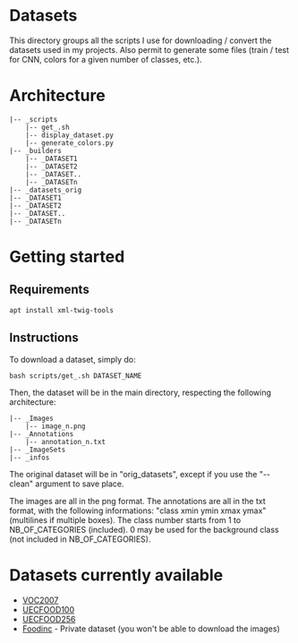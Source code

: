 # Datasets

This directory groups all the scripts I use for downloading / convert the datasets used in my projects. Also permit to generate some files (train / test for CNN, colors for a given number of classes, etc.).

# Architecture
```
|-- _scripts
    |-- get_.sh
    |-- display_dataset.py
    |-- generate_colors.py
|-- _builders
    |-- _DATASET1
    |-- _DATASET2
    |-- _DATASET..
    |-- _DATASETn
|-- _datasets_orig
|-- _DATASET1
|-- _DATASET2
|-- _DATASET..
|-- _DATASETn
```

# Getting started

## Requirements

```
apt install xml-twig-tools
```

## Instructions

To download a dataset, simply do:
```
bash scripts/get_.sh DATASET_NAME
```
Then, the dataset will be in the main directory, respecting the following architecture:
```
|-- _Images
    |-- image_n.png
|-- _Annotations
    |-- annotation_n.txt
|-- _ImageSets
|-- _infos
```
The original dataset will be in "orig_datasets", except if you use the "--clean" argument to save place.

The images are all in the png format. The annotations are all in the txt format, with the following informations: "class xmin ymin xmax ymax" (multilines if multiple boxes). The class number starts from 1 to NB_OF_CATEGORIES (included). 0 may be used for the background class (not included in NB_OF_CATEGORIES).

# Datasets currently available

* [VOC2007](http://host.robots.ox.ac.uk/pascal/VOC/voc2007/)
* [UECFOOD100](http://foodcam.mobi/dataset100.html)
* [UECFOOD256](http://foodcam.mobi/dataset256.html)
* [Foodinc](https://finc.com/) - Private dataset (you won't be able to download the images)


